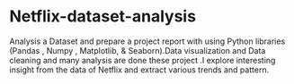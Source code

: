 # Netflix-dataset-analysis
Analysis a Dataset and prepare a project report with using Python libraries (Pandas , Numpy , Matplotlib, &amp; Seaborn).Data visualization and Data cleaning and many analysis are done these project .I explore interesting insight from the data of Netflix and extract various trends and pattern.
